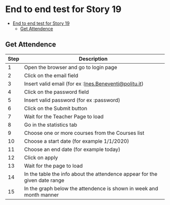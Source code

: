 # End to end test for Story 19

- [End to end test for Story 19](#end-to-end-test-for-story-19)
  - [Get Attendence](#get-attendence)

## Get Attendence

| Step | Description                                                                        |
| ---- | ---------------------------------------------------------------------------------- |
| 1    | Open the browser and go to login page                                              |
| 2    | Click on the email field                                                           |
| 3    | Insert valid email (for ex :Ines.Beneventi@politu.it)                              |
| 4    | Click on the password field                                                        |
| 5    | Insert valid password (for ex :password)                                           |
| 6    | Click on the Submit button                                                         |
| 7    | Wait for the Teacher Page to load                                                  |
| 8    | Go in the statistics tab                                                           |
| 9    | Choose one or more courses from the Courses list                                   |
| 10   | Choose a start date (for example 1/1/2020)                                         |
| 11   | Choose an end date (for example today)                                             |
| 12   | Click on apply                                                                     |
| 13   | Wait for the page to load                                                          |
| 14   | In the table the info about the attendence appear for the given date range         |
| 15   | In the graph below the attendence is shown in week and month manner                |
